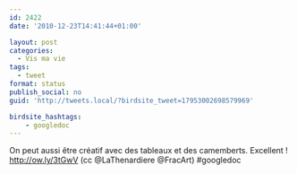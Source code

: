 ```yaml
---
id: 2422
date: '2010-12-23T14:41:44+01:00'

layout: post
categories:
  - Vis ma vie
tags:
  - tweet
format: status
publish_social: no
guid: 'http://tweets.local/?birdsite_tweet=17953002698579969'

birdsite_hashtags:
    - googledoc
---
```


On peut aussi être créatif avec des tableaux et des camemberts. Excellent ! http://ow.ly/3tGwV (cc @LaThenardiere @FracArt) #googledoc